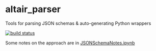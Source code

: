 # altair_parser
Tools for parsing JSON schemas &amp; auto-generating Python wrappers

[![build status](http://img.shields.io/travis/altair-viz/altair_parser/master.svg?style=flat)](https://travis-ci.org/altair-viz/altair_parser)

Some notes on the approach are in [JSONSchemaNotes.ipynb](JSONSchemaNotes.ipynb)
